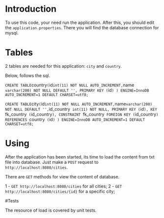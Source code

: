 # Introduction

To use this code, your need run the application.
After this, you should edit the `application.properties`. There you will find the database connection for mysql.

# Tables

2 tables are needed for this application: `city` and `country`.

Below, follows the sql.

`
CREATE TABLE `country` (
  `id` int(11) NOT NULL AUTO_INCREMENT,
  `name` varchar(200) NOT NULL DEFAULT '',
  PRIMARY KEY (`id`)
) ENGINE=InnoDB AUTO_INCREMENT=1 DEFAULT CHARSET=utf8;
`

`
CREATE TABLE `city` (
  `id` int(11) NOT NULL AUTO_INCREMENT,
  `name` varchar(200) NOT NULL DEFAULT '',
  `id_country` int(11) NOT NULL,
  PRIMARY KEY (`id`),
  KEY `fk_country` (`id_country`),
  CONSTRAINT `fk_country` FOREIGN KEY (`id_country`) REFERENCES `country` (`id`)
) ENGINE=InnoDB AUTO_INCREMENT=1 DEFAULT CHARSET=utf8;
`

# Using

After the application has been started, its time to load the content from txt file into database.
Just make a `POST` request to `http://localhost:8080/cities`.

There are `GET` methods for view the content of database.

1 - `GET http://localhost:8080/cities` for all cities;
2 - `GET http://localhost:8080/cities/{id}` for a specific city;

#Tests

The resource of load is covered by unit tests.
